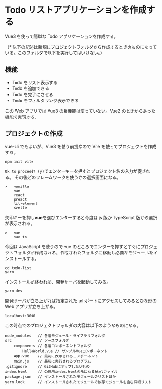# Todo リストアプリケーションを作成する

Vue3 を使って簡単な Todo アプリケーションを作成する。

（\* 以下の記述は新規にプロジェクトフォルダから作成するときのものになっている。このフォルダで以下を実行してはいけない。）

## 機能

- Todo をリスト表示する
- Todo を追加できる
- Todo を完了にさせる
- Todo をフィルタリング表示できる

この Web アプリでは Vue3 の新機能は使っていない。Vue2 のときからあった機能で実現する。

## プロジェクトの作成

vue-cli でもよいが、Vue3 を使う前提なので Vite を使ってプロジェクトを作成する。

```shell
npm init vite
```

`Ok to proceed? (y)`でエンターキーを押すとプロジェクト名の入力が促される。
その後どのフレームワークを使うかの選択画面になる。

```
>   vanilla
    vue
    react
    preact
    lit-element
    svelte
```

矢印キーを押し**vue**を選びエンターすると今度は js 版か TypeScript 版かの選択が表示される。

```
>   vue
    vue-ts
```

今回は JavaScript を使うので vue のところでエンターを押すとすぐにプロジェクトフォルダが作成される。作成されたフォルダに移動し必要なモジュールをインストールする。

```shell
cd todo-list
yarn
```

インストールが終われば、開発サーバを起動してみる。

```shell
yarn dev
```

開発サーバが立ち上がれば指定された url:ポートにアクセスしてみるとひな形の Web アプリが立ち上がる。

```
localhost:3000
```

この時点でのプロジェクトフォルダの内容は以下のようなものになる。

```
node_modules   // 各種モジュール・ライブラリフォルダ
src            // ソースフォルダ
    components // 各種コンポーネントフォルダ
        HelloWorld.vue // サンプルVueコンポーネント
    App.vue    // 最初に表示されるコンポーネント
    main.js    // 最初に実行されるプログラム
.gitignore     // GitHubにアップしないもの
index.html     // 公開用index.htmlの元になるhtmlファイル
package.json   // インストールされたモジュールのリストほか
yarn.lock      // インストールされたモジュールの依存モジュールも含む詳細リスト
```
